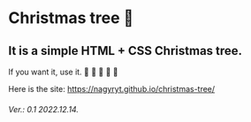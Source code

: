 # Christmas tree :christmas_tree:
## It is a simple HTML + CSS Christmas tree.
If you want it, use it.
:santa: :christmas_tree: :gift: :bell: :tada:

Here is the site: https://nagyryt.github.io/christmas-tree/

###### Ver.: 0.1 2022.12.14.
